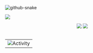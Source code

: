 <!-- 來源   https://github.com/sun0225SUN/sun0225SUN/blob/main/README.md?plain=1 -->

<!-- Snake Code Contribution Map 贪吃蛇代码贡献图 -->
<picture>
  <source media="(prefers-color-scheme: dark)" srcset="https://cdn.jsdelivr.net/gh/sun0225SUN/sun0225SUN/profile-snake-contrib/github-contribution-grid-snake-dark.svg" />
  <source media="(prefers-color-scheme: light)" srcset="https://cdn.jsdelivr.net/gh/sun0225SUN/sun0225SUN/profile-snake-contrib/github-contribution-grid-snake.svg" />
  <img alt="github-snake" src="https://cdn.jsdelivr.net/gh/sun0225SUN/sun0225SUN/profile-snake-contrib/github-contribution-grid-snake-dark.svg" />
</picture>

</div>


<!-- github-readme-streak-stats 连续提交代码天数记录 -->
<!--   <img width="150" src="https://cdn.jsdelivr.net/gh/sun0225SUN/sun0225SUN/assets/images/left.png" />&emsp;
<img align="center" src="https://github-readme-streak-stats.herokuapp.com/?user=5000user5000&theme=dark&hide_border=true" />
&emsp;<img width="150" src="https://cdn.jsdelivr.net/gh/sun0225SUN/sun0225SUN/assets/images/right.png" />
-->


<!-- GitHub 奖杯🏆 -->
<img  src="https://github-profile-trophy.vercel.app/?username=5000user5000&theme=gruvbox&row=1&column=7&no-frame=true&no-bg=true" /><br>

<!-- 讓圖片靠攏中央，不跳行 -->
<div align="center" >

<!-- GitHub 数据统计 -->
<img src="https://github-readme-stats.vercel.app/api?username=5000user5000&show_icons=true&include_all_commits=true&line_height=21&text_color=000&icon_color=000&bg_color=0,ea6161,ffc64d,fffc4d,52fa5a&theme=graywhite&cache_bust=1" />

<img src="https://github-readme-stats.vercel.app/api/top-langs/?username=5000user5000&layout=compact&langs_count=6&text_color=000&icon_color=fff&bg_color=0,52fa5a,4dfcff,c64dff&theme=graywhite" />
<br> <br>






<!-- GitHub Activity Graph GitHub 活动图 -->
<table align="center">
  <tr>
    <td><img src="https://github-readme-activity-graph.vercel.app/graph?username=5000user5000&theme=xcode&bg_color=FF000000&hide_border=true" alt="Activity"/></td>
  </tr>
</table>



